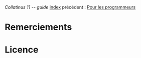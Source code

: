 *Collatinus 11 -- guide*
[index](index.html) précédent : [Pour les programmeurs](programmeurs.html)

Remerciements
=============

Licence
=======
